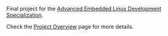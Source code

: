 Final project for the [Advanced Embedded Linux Development Specialization](https://www.coursera.org/specializations/advanced-embedded-linux-development).

Check the [Project Overview]() page for more details.
